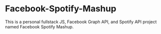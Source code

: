 # Facebook-Spotify-Mashup
This is a personal fullstack JS, Facebook Graph API, and Spotify API project named Facebook Spotify Mashup.
